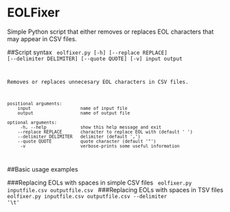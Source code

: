 # EOLFixer
Simple Python script that either removes or replaces EOL characters that may appear in CSV files.

##Script syntax
<code>
eolfixer.py [-h] [--replace REPLACE] [--delimiter DELIMITER] 
 [--quote QUOTE] [-v] input output                                     
                                                                    
Removes or replaces unnecesary EOL characters in CSV files.         
                                                                    
    positional arguments:                                               
        input                   name of input file                          
        output                  name of output file                         
                                                                    
    optional arguments:                                                 
         -h, --help             show this help message and exit             
        --replace REPLACE       character to replace EOL with (default ' ') 
        --delimiter DELIMITER   delimiter (default ',')                     
        --quote QUOTE           quote character (default '"')               
         -v                     verbose-prints some useful information      
</code>

##Basic usage examples

###Replacing EOLs with spaces in simple CSV files
<code>
eolfixer.py inputfile.csv outputfile.csv
</code>
###Replacing EOLs with spaces in TSV files
<code>
eolfixer.py inputfile.csv outputfile.csv --delimiter '\t'
</code>